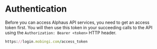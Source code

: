 # Authentication

Before you can access Alphaus API services, you need to get an access token first. You will then use this token in your succeeding calls to the API using the `Authorization: Bearer <token>` HTTP header.

```ruby
https://login.mobingi.com/access_token
```
